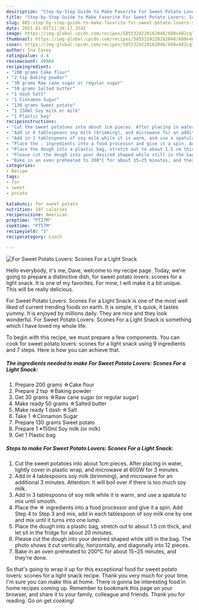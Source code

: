 ```yaml
---
description: "Step-by-Step Guide to Make Favorite For Sweet Potato Lovers: Scones For a Light Snack"
title: "Step-by-Step Guide to Make Favorite For Sweet Potato Lovers: Scones For a Light Snack"
slug: 885-step-by-step-guide-to-make-favorite-for-sweet-potato-lovers-scones-for-a-light-snack
date: 2021-01-01T11:28:17.354Z
image: https://img-global.cpcdn.com/recipes/5855324220162048/680x482cq70/for-sweet-potato-lovers-scones-for-a-light-snack-recipe-main-photo.jpg
thumbnail: https://img-global.cpcdn.com/recipes/5855324220162048/680x482cq70/for-sweet-potato-lovers-scones-for-a-light-snack-recipe-main-photo.jpg
cover: https://img-global.cpcdn.com/recipes/5855324220162048/680x482cq70/for-sweet-potato-lovers-scones-for-a-light-snack-recipe-main-photo.jpg
author: Ina Casey
ratingvalue: 4.4
reviewcount: 40804
recipeingredient:
- "200 grams Cake flour"
- "2 tsp Baking powder"
- "30 grams Raw cane sugar or regular sugar"
- "50 grams Salted butter"
- "1 dash Salt"
- "1 Cinnamon Sugar"
- "130 grams Sweet potato"
- "1 150ml Soy milk or milk"
- "1 Plastic bag"
recipeinstructions:
- "Cut the sweet potatoes into about 1cm pieces. After placing in water, lightly cover in plastic wrap, and microwave at 600W for 3 minutes."
- "Add in 4 tablespoons soy milk (brimming), and microwave for an additional 3 minutes. Attention: It will boil over if there is too much soy milk."
- "Add in 3 tablespoons of soy milk while it is warm, and use a spatula to mix until smooth."
- "Place the ☆ ingredients into a food processor and give it a spin. Add Step 4 to Step 3 and mix, add in each tablespoon of soy milk one by one and mix until it turns into one lump."
- "Place the dough into a plastic bag, stretch out to about 1.5 cm thick, and let sit in the fridge for about 20 minutes."
- "Please cut the dough into your desired shaped while still in the bag. The photo shows it cut vertically, horizontally, and diagonally into 12 pieces."
- "Bake in an oven preheated to 200°C for about 15~25 minutes, and they&#39;re done."
categories:
- Recipe
tags:
- for
- sweet
- potato

katakunci: for sweet potato 
nutrition: 187 calories
recipecuisine: American
preptime: "PT27M"
cooktime: "PT57M"
recipeyield: "3"
recipecategory: Lunch

---
```



![For Sweet Potato Lovers: Scones For a Light Snack](https://img-global.cpcdn.com/recipes/5855324220162048/680x482cq70/for-sweet-potato-lovers-scones-for-a-light-snack-recipe-main-photo.jpg)

Hello everybody, it's me, Dave, welcome to my recipe page. Today, we're going to prepare a distinctive dish, for sweet potato lovers: scones for a light snack. It is one of my favorites. For mine, I will make it a bit unique. This will be really delicious.

For Sweet Potato Lovers: Scones For a Light Snack is one of the most well liked of current trending foods on earth. It is simple, it's quick, it tastes yummy. It is enjoyed by millions daily. They are nice and they look wonderful. For Sweet Potato Lovers: Scones For a Light Snack is something which I have loved my whole life.




To begin with this recipe, we must prepare a few components. You can cook for sweet potato lovers: scones for a light snack using 9 ingredients and 7 steps. Here is how you can achieve that.

<!--inarticleads1-->

##### The ingredients needed to make For Sweet Potato Lovers: Scones For a Light Snack:

1. Prepare 200 grams ☆Cake flour
1. Prepare 2 tsp ☆Baking powder
1. Get 30 grams ☆Raw cane sugar (or regular sugar)
1. Make ready 50 grams ☆Salted butter
1. Make ready 1 dash ☆Salt
1. Take 1 ☆Cinnamon Sugar
1. Prepare 130 grams Sweet potato
1. Prepare 1 ※150ml Soy milk (or milk)
1. Get 1 Plastic bag




<!--inarticleads2-->

##### Steps to make For Sweet Potato Lovers: Scones For a Light Snack:

1. Cut the sweet potatoes into about 1cm pieces. After placing in water, lightly cover in plastic wrap, and microwave at 600W for 3 minutes.
1. Add in 4 tablespoons soy milk (brimming), and microwave for an additional 3 minutes. Attention: It will boil over if there is too much soy milk.
1. Add in 3 tablespoons of soy milk while it is warm, and use a spatula to mix until smooth.
1. Place the ☆ ingredients into a food processor and give it a spin. Add Step 4 to Step 3 and mix, add in each tablespoon of soy milk one by one and mix until it turns into one lump.
1. Place the dough into a plastic bag, stretch out to about 1.5 cm thick, and let sit in the fridge for about 20 minutes.
1. Please cut the dough into your desired shaped while still in the bag. The photo shows it cut vertically, horizontally, and diagonally into 12 pieces.
1. Bake in an oven preheated to 200°C for about 15~25 minutes, and they&#39;re done.




So that's going to wrap it up for this exceptional food for sweet potato lovers: scones for a light snack recipe. Thank you very much for your time. I'm sure you can make this at home. There is gonna be interesting food in home recipes coming up. Remember to bookmark this page on your browser, and share it to your family, colleague and friends. Thank you for reading. Go on get cooking!
